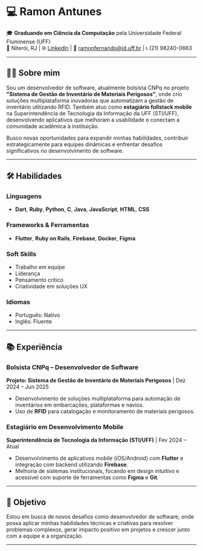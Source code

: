 # 💻 Ramon Antunes  

🎓 **Graduando em Ciência da Computação** pela Universidade Federal Fluminense (UFF)  
📍 Niterói, RJ | 🌐 [LinkedIn](https://www.linkedin.com/in/ramon-antunes) | 📧 ramonfernando@id.uff.br | 📞 (21) 98240-0663  

---

## 👨‍💻 Sobre mim  
Sou um desenvolvedor de software, atualmente bolsista CNPq no projeto **"Sistema de Gestão de Inventário de Materiais Perigosos"**, onde crio soluções multiplataforma inovadoras que automatizam a gestão de inventário utilizando RFID. Também atuo como **estagiário fullstack mobile** na Superintendência de Tecnologia da Informação da UFF (STI/UFF), desenvolvendo aplicativos que melhoram a usabilidade e conectam a comunidade acadêmica à instituição.  

Busco novas oportunidades para expandir minhas habilidades, contribuir estrategicamente para equipes dinâmicas e enfrentar desafios significativos no desenvolvimento de software.  

---

## 🛠️ Habilidades  
### Linguagens  
- **Dart**, **Ruby**, **Python**, **C**, **Java**, **JavaScript**, **HTML**, **CSS**

### Frameworks & Ferramentas  
- **Flutter**, **Ruby on Rails**, **Firebase**, **Docker**, **Figma**


### Soft Skills  
- Trabalho em equipe  
- Liderança  
- Pensamento crítico  
- Criatividade em soluções UX  

### Idiomas  
- Português: Nativo  
- Inglês: Fluente  

---

## 📚 Experiência  
### **Bolsista CNPq – Desenvolvedor de Software**  
**Projeto: Sistema de Gestão de Inventário de Materiais Perigosos** | Dez 2024 – Jun 2025  
- Desenvolvimento de soluções multiplataforma para automação de inventários em embarcações, plataformas e navios.  
- Uso de **RFID** para catalogação e monitoramento de materiais perigosos.  

### **Estagiário em Desenvolvimento Mobile**  
**Superintendência de Tecnologia da Informação (STI/UFF)** | Fev 2024 – Atual  
- Desenvolvimento de aplicativos mobile (iOS/Android) com **Flutter** e integração com backend utilizando **Firebase**.  
- Melhoria de sistemas institucionais, focando em design intuitivo e acessível com suporte de ferramentas como **Figma** e **Git**.  

---

## 🎯 Objetivo  
Estou em busca de novos desafios como desenvolvedor de software, onde possa aplicar minhas habilidades técnicas e criativas para resolver problemas complexos, gerar impacto positivo em projetos e crescer junto com a equipe e a organização.  

---
